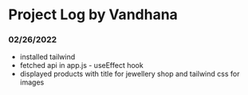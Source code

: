 # Project Log by Vandhana

### 02/26/2022

- installed tailwind
- fetched api in app.js - useEffect hook
- displayed products with title for jewellery shop and tailwind css for images

